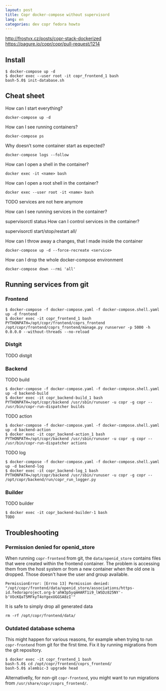 ```yaml
---
layout: post
title: Copr docker-compose without supervisord
lang: en
categories: dev copr fedora howto
---
```


http://frostyx.cz/posts/copr-stack-dockerized
https://pagure.io/copr/copr/pull-request/1214


## Install

```
$ docker-compose up -d
$ docker exec --user root -it copr_frontend_1 bash
bash-5.0$ init-database.sh
```


## Cheat sheet

How can I start everything?

```
docker-compose up -d
```

How can I see running containers?

```
docker-compose ps
```

Why doesn’t some container start as expected?

```
docker-compose logs --follow
```

How can I open a shell in the container?

```
docker exec -it <name> bash
```

How can I open a root shell in the container?

```
docker exec --user root -it <name> bash
```


TODO services are not here anymore


How can I see running services in the container?

supervisorctl status
How can I control services in the container?

supervisorctl start/stop/restart all/<name>





How can I throw away a changes, that I made inside the container

    docker-compose up -d --force-recreate <service>

How can I drop the whole docker-compose environment

    docker-compose down --rmi 'all'



## Running services from git

### Frontend

```
$ docker-compose -f docker-compose.yaml -f docker-compose.shell.yaml up -d frontend
$ docker exec -it copr_frontend_1 bash
PYTHONPATH=/opt/copr/frontend/coprs_frontend /opt/copr/frontend/coprs_frontend/manage.py runserver -p 5000 -h 0.0.0.0 --without-threads --no-reload
```

### Distgit

TODO distgit

### Backend

TODO build

```
$ docker-compose -f docker-compose.yaml -f docker-compose.shell.yaml up -d backend-build
$ docker exec -it copr_backend-build_1 bash
PYTHONPATH=/opt/copr/backend /usr/sbin/runuser -u copr -g copr -- /usr/bin/copr-run-dispatcher builds
```

TODO action

```
$ docker-compose -f docker-compose.yaml -f docker-compose.shell.yaml up -d backend-action
$ docker exec -it copr_backend-action_1 bash
PYTHONPATH=/opt/copr/backend /usr/sbin/runuser -u copr -g copr -- /usr/bin/copr-run-dispatcher actions
```

TODO log

```
$ docker-compose -f docker-compose.yaml -f docker-compose.shell.yaml up -d backend-log
$ docker exec -it copr_backend-log_1 bash
PYTHONPATH=/opt/copr/backend /usr/sbin/runuser -u copr -g copr -- /opt/copr/backend/run/copr_run_logger.py
```


### Builder

TODO builder

```
$ docker exec -it copr_backend-builder-1 bash
TODO
```


## Troubleshooting

### Permission denied for openid_store

When running `copr-frontend` from git, the `data/openid_store`
contains files that were created within the frontend container. The
problem is accessing them from the host system or from a new container
when the old one is dropped. Those doesn't have the user and group
available.

```
PermissionError: [Errno 13] Permission denied: "/opt/copr/frontend/data/openid_store/associations/https-id.fedoraproject.org-b'ahW3p5yqmHART1i9_lWSDz825NY'-b'VOcKQaT5MFkyT4oYgexUGGSA8zI'"
```

It is safe to simply drop all generated data

```
rm -rf /opt/copr/frontend/data/
```

### Outdated database schema

This might happen for various reasons, for example when trying to run
`copr-frontend` from git for the first time. Fix it by running
migrations from the git repository.

```
$ docker exec -it copr_frontend_1 bash
bash-5.0$ cd /opt/copr/frontend/coprs_frontend/
bash-5.0$ alembic-3 upgrade head
```

Alternativelly, for non-git `copr-frontend`, you might want to run
migrations from `/usr/share/copr/coprs_frontend/`.
